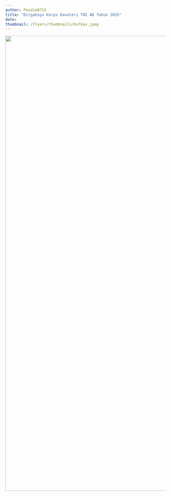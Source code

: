 ```yaml
---
author: Pendim0715
title: "Dirgahayu Korps Kavaleri TNI AD Tahun 2025"
date: 
thumbnail: /Flyers/thumbnails/hutkav.jpeg
---
```

<p><img src="/images/hutkav.jpeg" alt="" width="1146" height="1433" /></p>